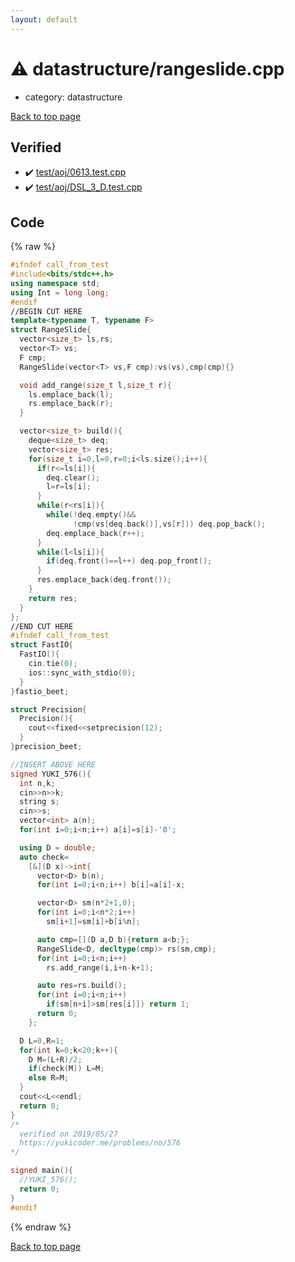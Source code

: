 ```yaml
---
layout: default
---
```


<!-- mathjax config similar to math.stackexchange -->
<script type="text/javascript" async
  src="https://cdnjs.cloudflare.com/ajax/libs/mathjax/2.7.5/MathJax.js?config=TeX-MML-AM_CHTML">
</script>
<script type="text/x-mathjax-config">
  MathJax.Hub.Config({
    TeX: { equationNumbers: { autoNumber: "AMS" }},
    tex2jax: {
      inlineMath: [ ['$','$'] ],
      processEscapes: true
    },
    "HTML-CSS": { matchFontHeight: false },
    displayAlign: "left",
    displayIndent: "2em"
  });
</script>

<script type="text/javascript" src="https://cdnjs.cloudflare.com/ajax/libs/jquery/3.4.1/jquery.min.js"></script>
<script src="https://cdn.jsdelivr.net/npm/jquery-balloon-js@1.1.2/jquery.balloon.min.js" integrity="sha256-ZEYs9VrgAeNuPvs15E39OsyOJaIkXEEt10fzxJ20+2I=" crossorigin="anonymous"></script>
<script type="text/javascript" src="../../assets/js/copy-button.js"></script>
<link rel="stylesheet" href="../../assets/css/copy-button.css" />


# :warning: datastructure/rangeslide.cpp
* category: datastructure


[Back to top page](../../index.html)



## Verified
* :heavy_check_mark: [test/aoj/0613.test.cpp](../../verify/test/aoj/0613.test.cpp.html)
* :heavy_check_mark: [test/aoj/DSL_3_D.test.cpp](../../verify/test/aoj/DSL_3_D.test.cpp.html)


## Code
{% raw %}
```cpp
#ifndef call_from_test
#include<bits/stdc++.h>
using namespace std;
using Int = long long;
#endif
//BEGIN CUT HERE
template<typename T, typename F>
struct RangeSlide{
  vector<size_t> ls,rs;
  vector<T> vs;
  F cmp;
  RangeSlide(vector<T> vs,F cmp):vs(vs),cmp(cmp){}

  void add_range(size_t l,size_t r){
    ls.emplace_back(l);
    rs.emplace_back(r);
  }

  vector<size_t> build(){
    deque<size_t> deq;
    vector<size_t> res;
    for(size_t i=0,l=0,r=0;i<ls.size();i++){
      if(r<=ls[i]){
        deq.clear();
        l=r=ls[i];
      }
      while(r<rs[i]){
        while(!deq.empty()&&
              !cmp(vs[deq.back()],vs[r])) deq.pop_back();
        deq.emplace_back(r++);
      }
      while(l<ls[i]){
        if(deq.front()==l++) deq.pop_front();
      }
      res.emplace_back(deq.front());
    }
    return res;
  }
};
//END CUT HERE
#ifndef call_from_test
struct FastIO{
  FastIO(){
    cin.tie(0);
    ios::sync_with_stdio(0);
  }
}fastio_beet;

struct Precision{
  Precision(){
    cout<<fixed<<setprecision(12);
  }
}precision_beet;

//INSERT ABOVE HERE
signed YUKI_576(){
  int n,k;
  cin>>n>>k;
  string s;
  cin>>s;
  vector<int> a(n);
  for(int i=0;i<n;i++) a[i]=s[i]-'0';

  using D = double;
  auto check=
    [&](D x)->int{
      vector<D> b(n);
      for(int i=0;i<n;i++) b[i]=a[i]-x;

      vector<D> sm(n*2+1,0);
      for(int i=0;i<n*2;i++)
        sm[i+1]=sm[i]+b[i%n];

      auto cmp=[](D a,D b){return a<b;};
      RangeSlide<D, decltype(cmp)> rs(sm,cmp);
      for(int i=0;i<n;i++)
        rs.add_range(i,i+n-k+1);

      auto res=rs.build();
      for(int i=0;i<n;i++)
        if(sm[n+i]>sm[res[i]]) return 1;
      return 0;
    };

  D L=0,R=1;
  for(int k=0;k<20;k++){
    D M=(L+R)/2;
    if(check(M)) L=M;
    else R=M;
  }
  cout<<L<<endl;
  return 0;
}
/*
  verified on 2019/05/27
  https://yukicoder.me/problems/no/576
*/

signed main(){
  //YUKI_576();
  return 0;
}
#endif

```
{% endraw %}

[Back to top page](../../index.html)

